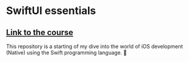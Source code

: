 # SwiftUI essentials
[Link to the course](https://developer.apple.com/tutorials/swiftui/creating-and-combining-views)
---
This repository is a starting of my dive into the world of iOS development (Native) using the Swift programming language. 🚀

